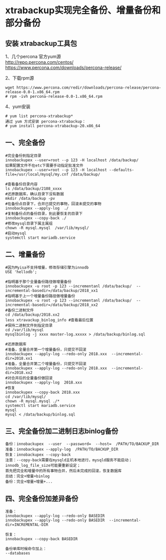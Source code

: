 xtrabackup实现完全备份、增量备份和部分备份
=====================================
安装 xtrabackup工具包
---
1、几个percona 官方yum源  
http://repo.percona.com/centos/  
https://www.percona.com/downloads/percona-release/  

2、下载rpm源
```
wget https://www.percona.com/redir/downloads/percona-release/percona-release-0.0-1.x86_64.rpm
# rpm -ivh percona-release-0.0-1.x86_64.rpm
```

4、yum安装
```
# yum list percona-xtrabackup*
通过 yum 方式安装 percona-xtrabackup：
# yum install percona-xtrabackup-20.x86_64
```

一、完全备份
-----------
```
#完全备份到指定目录
innobackupex --user=root --p 123 -H localhost /data/backup/
如果配置文件不在etc下需要手动指定批准文件
innobackupex --user=root --p 123 -H localhost --defaults-file=/usr/local/mysql/my.cnf /data/backup/

#查看备份目录内容 
ls /data/backup/2108_xxxx
#还原数据库，确认目录下没有数据
mkdir /data/backup -pv
#在备份点目录下，合并已提交的事物，回滚未提交的事物
innobackupex --apply-log  ./
#复制备份点的备份目录，到此要恢复的目录下
innobackupex --copy-back ./
#修改mysql目录下属主属组
chown -R mysql.mysql  /var/lib/mysql/
#启动mysql
systemctl start mariadb.service
```  



二、增量备份  
----------
```
#因为Myisa不支持增量，修改存储引擎为innodb
USE 'hellodb';

#指明基于那个全量备份路径做增量备份
innobackupex -u root -p 123 --incrementanl /data/backup/  --incremental-basedir=/data/backup/2018_xx1
#指明基于上一个增量备份路径做增量备份
innobackupex -u root -p 123 --incrementanl /data/backup/  --incremental-basedir=/data/backup/2018_xx2
#备份二进制文件
cd /data/backup/2018.xx2
less xtravackup_binlog_info #查看最后位置
#保持二进制文件到指定目录
cd /var/lib/mysql
mysqlbinlog -j xxxx master-log.xxxxx > /data/backup/binlog.sql

#还原数据库
#准备，全量合并第一个增量备份，只提交不回滚
innobackupex --apply-log --redo-only 2018.xxx  --incremental-dir=2018.xx1
#准备，全量合并第二个增量备份，只提交不回滚
innobackupex --apply-log --redo-only 2018.xxx  --incremental-dir=2018.xx2
#对合并后的全量备份做回滚
innobackupex --apply-log  2018.xxx
#恢复
innobackupex --copy-back 2018.xxx
cd /var/lib/mysql/
chown -R mysql.mysql ./*
systemctl start mariadb.service
mysql
mysql < /data/backup/binlog.sql
```  

三、完全备份加二进制日志binlog备份
----------------------------
```
备份：innobackupex  --user  --password=  --host=  /PATH/TO/BACKUP_DIR
准备：innobackupex --apply-log  /PATH/TO/BACKUP_DIR
恢复：innobackupex --copy-back
注意：--copy-back需要在mysqld主机本地进行，mysqld服务不能启动；
innodb_log_file_size可能要重新设定；
首先把完全和增量中的所有事物合并，然后未完成的回滚，恢复数据库
总结：完全+增量+binlog
备份：完全+增量+增量+...
```  

四、完全备份加差异备份
-------------------
```
准备：
innobackupex --apply-log --redo-only BASEDIR
innobackupex --apply-log --redo-only BASEDIR  --incremental-dir=INCREMENTAL-DIR

恢复：
innobackupex --copy-back BASEDIR

备份单库时候命令加上：
--databases
```  
